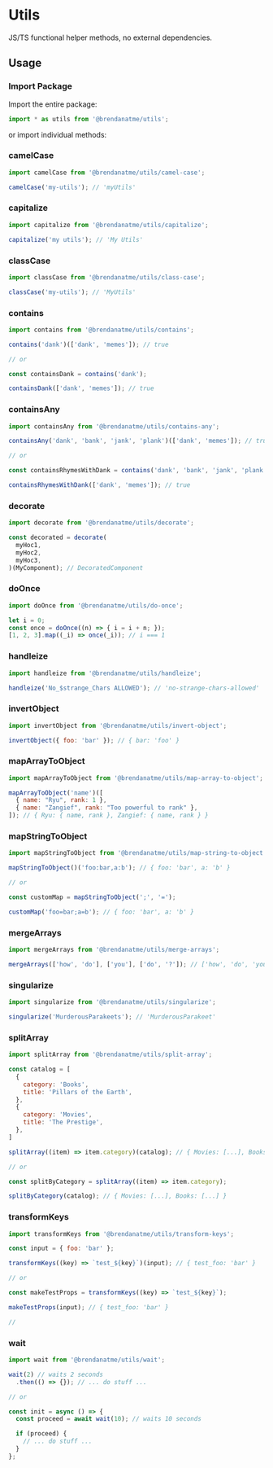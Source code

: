 # Utils

JS/TS functional helper methods, no external dependencies.

## Usage

### Import Package

Import the entire package:

```javascript
import * as utils from '@brendanatme/utils';
```

or import individual methods:

### camelCase

```javascript
import camelCase from '@brendanatme/utils/camel-case';

camelCase('my-utils'); // 'myUtils'
```

### capitalize

```javascript
import capitalize from '@brendanatme/utils/capitalize';

capitalize('my utils'); // 'My Utils'
```

### classCase

```javascript
import classCase from '@brendanatme/utils/class-case';

classCase('my-utils'); // 'MyUtils'
```

### contains

```javascript
import contains from '@brendanatme/utils/contains';

contains('dank')(['dank', 'memes']); // true

// or

const containsDank = contains('dank');

containsDank(['dank', 'memes']); // true
```

### containsAny

```javascript
import containsAny from '@brendanatme/utils/contains-any';

containsAny('dank', 'bank', 'jank', 'plank')(['dank', 'memes']); // true

// or

const containsRhymesWithDank = contains('dank', 'bank', 'jank', 'plank');

containsRhymesWithDank(['dank', 'memes']); // true
```

### decorate

```javascript
import decorate from '@brendanatme/utils/decorate';

const decorated = decorate(
  myHoc1,
  myHoc2,
  myHoc3,
)(MyComponent); // DecoratedComponent
```

### doOnce

```javascript
import doOnce from '@brendanatme/utils/do-once';

let i = 0;
const once = doOnce((n) => { i = i + n; });
[1, 2, 3].map((_i) => once(_i)); // i === 1

```

### handleize

```javascript
import handleize from '@brendanatme/utils/handleize';

handleize('No_$strange_Chars ALLOWED'); // 'no-strange-chars-allowed'

```

### invertObject

```javascript
import invertObject from '@brendanatme/utils/invert-object';

invertObject({ foo: 'bar' }); // { bar: 'foo' }

```

### mapArrayToObject

```javascript
import mapArrayToObject from '@brendanatme/utils/map-array-to-object';

mapArrayToObject('name')([
  { name: "Ryu", rank: 1 },
  { name: "Zangief", rank: "Too powerful to rank" },
]); // { Ryu: { name, rank }, Zangief: { name, rank } }

```

### mapStringToObject

```javascript
import mapStringToObject from '@brendanatme/utils/map-string-to-object';

mapStringToObject()('foo:bar,a:b'); // { foo: 'bar', a: 'b' }

// or

const customMap = mapStringToObject(';', '=');

customMap('foo=bar;a=b'); // { foo: 'bar', a: 'b' }

```

### mergeArrays

```javascript
import mergeArrays from '@brendanatme/utils/merge-arrays';

mergeArrays(['how', 'do'], ['you'], ['do', '?']); // ['how', 'do', 'you' 'do', '?']

```

### singularize

```javascript
import singularize from '@brendanatme/utils/singularize';

singularize('MurderousParakeets'); // 'MurderousParakeet'

```

### splitArray

```javascript
import splitArray from '@brendanatme/utils/split-array';

const catalog = [
  {
    category: 'Books',
    title: 'Pillars of the Earth',
  },
  {
    category: 'Movies',
    title: 'The Prestige',
  },
]

splitArray((item) => item.category)(catalog); // { Movies: [...], Books: [...] }

// or

const splitByCategory = splitArray((item) => item.category);

splitByCategory(catalog); // { Movies: [...], Books: [...] }

```

### transformKeys

```javascript
import transformKeys from '@brendanatme/utils/transform-keys';

const input = { foo: 'bar' };

transformKeys((key) => `test_${key}`)(input); // { test_foo: 'bar' }

// or 

const makeTestProps = transformKeys((key) => `test_${key}`);

makeTestProps(input); // { test_foo: 'bar' }

//

```

### wait

```javascript
import wait from '@brendanatme/utils/wait';

wait(2) // waits 2 seconds
  .then(() => {}); // ... do stuff ...

// or

const init = async () => {
  const proceed = await wait(10); // waits 10 seconds

  if (proceed) {
    // ... do stuff ...
  }
};

```

